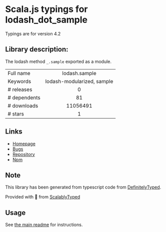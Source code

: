 
# Scala.js typings for lodash_dot_sample

Typings are for version 4.2

## Library description:
The lodash method `_.sample` exported as a module.

|                    |                 |
| ------------------ | :-------------: |
| Full name          | lodash.sample |
| Keywords           | lodash-modularized, sample |
| # releases         | 0 |
| # dependents       | 81 |
| # downloads        | 11056491 |
| # stars            | 1 |

## Links
- [Homepage](https://lodash.com/)
- [Bugs](https://github.com/lodash/lodash/issues)
- [Repository](https://github.com/lodash/lodash)
- [Npm](https://www.npmjs.com/package/lodash.sample)
    


## Note
This library has been generated from typescript code from [DefinitelyTyped](https://definitelytyped.org).

Provided with :purple_heart: from [ScalablyTyped](https://github.com/oyvindberg/ScalablyTyped)

## Usage
See [the main readme](../../readme.md) for instructions.


